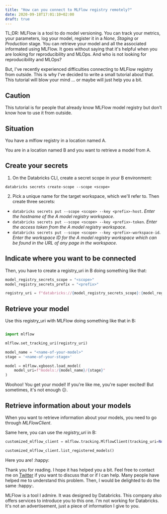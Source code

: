 ```yaml
---
title: "How can you connect to MLFlow registry remotely?"
date: 2020-09-18T17:01:10+02:00
draft: true
---
```


TL;DR:
MLFlow is a tool to do model versioning. You can track your metrics, your parameters, log your model, register it in a *None*, *Staging* or *Production* stage. You can retrieve your model and all the associated informated using MLFlow.
It goes without saying that it's helpful when you are looking for reproducibility and MLOps. And who is not looking for reproducibility and MLOps?

But, I've recently experienced difficulties connecting to MLFlow registry from outside. This is why I've decided to write a small tutorial about that. This tutorial will blow your mind ... or maybe will just help you a bit.

## Caution
This tutorial is for people that already know MLFlow model registry but don't know how to use it from outside.

## Situation
You have a mlflow registry in a location named A.

You are in a location named B and you want to retrieve a model from A.

## Create your secrets 
1. On the Databricks CLI, create a secret scope in your B environment:

```
databricks secrets create-scope --scope <scope>
```

2. Pick a unique name for the target workspace, which we'll refer to. Then create three secrets:
- ```databricks secrets put --scope <scope> --key <prefix>-host```. *Enter the hostname of the A model registry workspace*.
- ```databricks secrets put --scope <scope> --key <prefix>-token```. *Enter the access token from the A model registry workspace*.
- ```databricks secrets put --scope <scope> --key <prefix>-workspace-id```. *Enter the workspace ID for the A model registry workspace which can be found in the URL of any page in the workspace*.

## Indicate where you want to be connected

Then, you have to create a registry_uri in B doing something like that:

```python
model_registry_secrets_scope = "<scope>"
model_registry_secrets_prefix = "<prefix>"

registry_uri = f"databricks://{model_registry_secrets_scope}:{model_registry_secrets_prefix}"
```

## Retrieve your model
Use this registry_uri with MLFlow doing something like that in B:

```python

import mlflow

mlflow.set_tracking_uri(registry_uri)

model_name = "<name-of-your-model>"
stage = '<name-of-your-stage>'

model = mlflow.xgboost.load_model(
    model_uri=f"models:/{model_name}/{stage}"
)
```

Woohoo! You get your model! If you're like me, you're super excited! But sometimes, it's not enough :confused:. 

## Retrieve information about your models

When you want to retrieve information about your models, you need to go through *MLFlowClient*. 

Same here, you can use the *registry_uri* in B:

```python
customized_mlflow_client = mlflow.tracking.MlflowClient(tracking_uri=None, registry_uri=registry_uri)

customized_mlflow_client.list_registered_models()
```

Here you are! :happy:

Thank you for reading. I hope it has helped you a bit. Feel free to contact me on [Twitter](https://twitter.com/saby_nastasia) if you want to discuss that or if I can help.
Many people have helped me to understand this problem. Then, I would be delighted to do the same :happy:.

MLFlow is a tool I admire. It was designed by Databricks. This company also offers services to introduce you to this one. I'm not working for Databricks. It's not an advertisement, just a piece of information I give to you.
